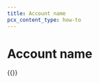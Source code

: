 ```yaml
---
title: Account name
pcx_content_type: how-to
---
```


# Account name

{{<render file="_customize-account-name_.md" productFolder="fundamentals">}}